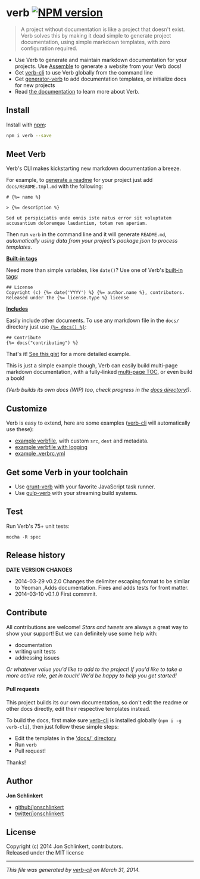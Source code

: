 # verb [![NPM version](https://badge.fury.io/js/verb.png)](http://badge.fury.io/js/verb)

> A project without documentation is like a project that doesn't exist. Verb solves this by making it dead simple to generate project documentation, using simple markdown templates, with zero configuration required.

* Use Verb to generate and maintain markdown documentation for your projects. Use [Assemble](https://github.com/assemble/assemble) to generate a website from your Verb docs!
* Get [verb-cli](https://github.com/assemble/verb-cli) to use Verb globally from the command line
* Get [generator-verb](https://github.com/assemble/generator-verb) to add documentation templates, or initialize docs for new projects
* Read [the documentation](./DOCS.md) to learn more about Verb.

## Install
Install with [npm](npmjs.org):

```bash
npm i verb --save
```

## Meet Verb
Verb's CLI makes kickstarting new markdown documentation a breeze.

For example, to [generate a readme](https://github.com/assemble/generator-verb) for your project just add `docs/README.tmpl.md` with the following:

```
# {%= name %}

> {%= description %}

Sed ut perspiciatis unde omnis iste natus error sit voluptatem
accusantium doloremque laudantium, totam rem aperiam.
```
Then run `verb` in the command line and it will generate `README.md`, _automatically using data from your project's package.json to process templates_.

**[Built-in tags](./DOCS.md#tags)**

Need more than simple variables, like `date()`? Use one of Verb's [built-in tags](./DOCS.md#date):

```
## License
Copyright (c) {%= date('YYYY') %} {%= author.name %}, contributors.
Released under the {%= license.type %} license
```

**[Includes](./DOCS.md#include)**

Easily include other documents. To use any markdown file in the `docs/` directory just use [`{%= docs() %}`](./DOCS.md#docs):

```
## Contribute
{%= docs("contributing") %}
```

That's it! [See this gist](https://gist.github.com/jonschlinkert/9712957) for a more detailed example.

This is just a simple example though, Verb can easily build multi-page markdown documentation, with a fully-linked [multi-page TOC](./DOCS.md#toc), or even build a book!

_(Verb builds its own docs (WIP) too, check progress in the [docs directory](./docs)!)_.



## Customize
Verb is easy to extend, here are some examples ([verb-cli](https://github.com/assemble/verb-cli) will automatically use these):

* [example verbfile](https://gist.github.com/jonschlinkert/9685280), with custom `src`, `dest` and metadata.
* [example verbfile with logging](https://gist.github.com/jonschlinkert/9685144)
* [example .verbrc.yml](https://gist.github.com/jonschlinkert/9686195)

## Get some Verb in your toolchain
* Use [grunt-verb](https://github.com/assemble/grunt-verb) with your favorite JavaScript task runner.
* Use [gulp-verb](https://github.com/assemble/gulp-verb) with your streaming build systems.

## Test
Run Verb's 75+ unit tests:

```
mocha -R spec
```

## Release history
**DATE**       **VERSION**   **CHANGES**                                                        
* 2014-03-29   v0.2.0        Changes the delimiter escaping format to be similar to Yeoman.,Adds
                             documentation. Fixes and adds tests for front matter.              
* 2014-03-10   v0.1.0        First commmit.                                                     

## Contribute
All contributions are welcome! _Stars and tweets_ are always a great way to show your support! But we can definitely use some help with:

* documentation
* writing unit tests
* addressing issues

_Or whatever value you'd like to add to the project! If you'd like to take a more active role, get in touch! We'd be happy to help you get started!_

#### Pull requests

This project builds its our own documentation, so don't edit the readme or other docs directly, edit their respective templates instead.

To build the docs, first make sure [verb-cli](https://github.com/assemble/verb-cli) is installed globally (`npm i -g verb-cli`), then just follow these simple steps:

* Edit the templates in the ['docs/' directory](./docs)
* Run `verb`
* Pull request!

Thanks!

## Author

**Jon Schlinkert**

+ [github/jonschlinkert](https://github.com/jonschlinkert)
+ [twitter/jonschlinkert](http://twitter.com/jonschlinkert)

## License
Copyright (c) 2014 Jon Schlinkert, contributors.  
Released under the MIT license

***

_This file was generated by [verb-cli](https://github.com/assemble/verb-cli) on March 31, 2014._